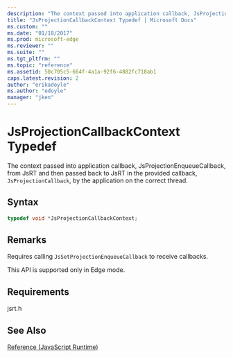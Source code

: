 ```yaml
---
description: "The context passed into application callback, JsProjectionEnqueueCallback, from JsRT and then passed back to JsRT in the provided callback, `JsProjectionCallback`, by the application on the correct thread."
title: "JsProjectionCallbackContext Typedef | Microsoft Docs"
ms.custom: ""
ms.date: "01/18/2017"
ms.prod: microsoft-edge
ms.reviewer: ""
ms.suite: ""
ms.tgt_pltfrm: ""
ms.topic: "reference"
ms.assetid: 50c705c5-664f-4a1a-92f6-4882fc718ab1
caps.latest.revision: 2
author: "erikadoyle"
ms.author: "edoyle"
manager: "jken"
---
```

# JsProjectionCallbackContext Typedef
The context passed into application callback, JsProjectionEnqueueCallback, from JsRT and then passed back to JsRT in the provided callback, `JsProjectionCallback`, by the application on the correct thread.  
  
## Syntax  
  
```cpp  
typedef void *JsProjectionCallbackContext;  
```  
  
## Remarks  
 Requires calling `JsSetProjectionEnqueueCallback` to receive callbacks.  
  
 This API is supported only in Edge mode.  
  
## Requirements  
 jsrt.h  
  
## See Also  
 [Reference (JavaScript Runtime)](../chakra-hosting/reference-javascript-runtime.md)